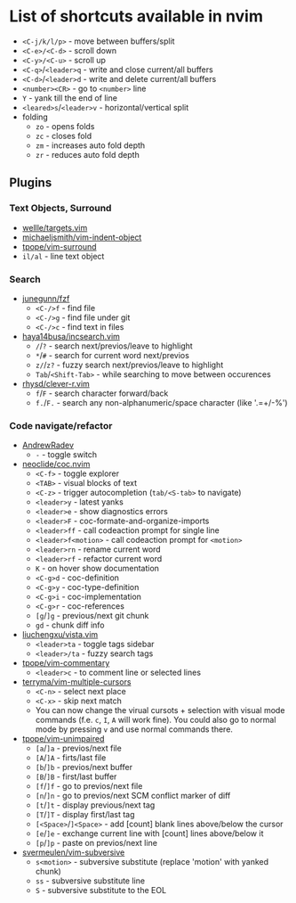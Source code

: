 # List of shortcuts available in nvim

* `<C-j/k/l/p>` - move between buffers/split
* `<C-e>/<C-d>` - scroll down
* `<C-y>/<C-u>` - scroll up
* `<C-q>`/`<leader>q` - write and close current/all buffers
* `<C-d>`/`<leader>d` - write and delete current/all buffers
* `<number><CR>` - go to `<number>` line
* `Y` - yank till the end of line
* `<leared>s`/`<leader>v` - horizontal/vertical split
* folding
  * `zo` - opens folds
  * `zc` - closes fold
  * `zm` - increases auto fold depth
  * `zr` - reduces auto fold depth

## Plugins

### Text Objects, Surround

* [wellle/targets.vim](https://github.com/wellle/targets.vim/blob/master/cheatsheet.md)
* [michaeljsmith/vim-indent-object](https://github.com/michaeljsmith/vim-indent-object#usage)
* [tpope/vim-surround](https://github.com/tpope/vim-surround)
* `il/al` - line text object

### Search

* [junegunn/fzf](https://github.com/junegunn/fzf)
  * `<C-/>f` - find file
  * `<C-/>g` - find file under git
  * `<C-/>c` - find text in files
* [haya14busa/incsearch.vim](https://github.com/haya14busa/incsearch.vim)
  * `/`/`?` - search next/previos/leave to highlight
  * `*`/`#` - search for current word next/previos
  * `z/`/`z?` - fuzzy search next/previos/leave to highlight
  * `Tab`/`<Shift-Tab>` - while searching to move between occurences
* [rhysd/clever-r.vim](https://github.com/rhysd/clever-r.vim)
  * `f`/`F` - search character forward/back
  * `f.`/`F.` - search any non-alphanumeric/space character (like '.=+/-%')

### Code navigate/refactor

* [AndrewRadev](https://github.com/AndrewRadev/switch.vim)
  * `-` - toggle switch
* [neoclide/coc.nvim](https://github.com/neoclide/coc.nvim)
  * `<C-f>` - toggle explorer
  * `<TAB>` - visual blocks of text
  * `<C-z>` - trigger autocompletion (`tab/<S-tab>` to navigate)
  * `<leader>y` - latest yanks
  * `<leader>e` - show diagnostics errors
  * `<leader>F` - coc-formate-and-organize-imports
  * `<leader>ff` - call codeaction prompt for single line
  * `<leader>f<motion>` - call codeaction prompt for `<motion>`
  * `<leader>rn` - rename current word
  * `<leader>rf` - refactor current word
  * `K` - on hover show documentation
  * `<C-g>d` - coc-definition
  * `<C-g>y` - coc-type-definition
  * `<C-g>i` - coc-implementation
  * `<C-g>r` - coc-references
  * `[g`/`]g` - previous/next git chunk
  * `gd` - chunk diff info
* [liuchengxu/vista.vim](https://github.com/liuchengxu/vista.vim)
  * `<leader>ta` - toggle tags sidebar
  * `<leader>/ta` - fuzzy search tags
* [tpope/vim-commentary](https://github.com/tpope/vim-commentary)
  * `<leader>c` - to comment line or selected lines
* [terryma/vim-multiple-cursors](https://github.com/terryma/vim-multiple-cursors)
  * `<C-n>` - select next place
  * `<C-x>` - skip next match
  * You can now change the virual cursots + selection with visual mode commands
(f.e. `c`, `I`, `A` will work fine). You could also go to
normal mode by pressing `v` and use normal commands there.
* [tpope/vim-unimpaired](https://github.com/tpope/vim-unimpaired)
  * `[a`/`]a` - previos/next file
  * `[A`/`]A` - firts/last file
  * `[b`/`]b` - previos/next buffer
  * `[B`/`]B` - first/last buffer
  * `[f`/`]f` - go to previos/next file
  * `[n`/`]n` - go to previos/next SCM conflict marker of diff
  * `[t`/`]t` - display previous/next tag
  * `[T`/`]T` - display first/last tag
  * `[<Space>`/`]<Space>` - add [count] blank lines above/below the cursor
  * `[e`/`]e` - exchange current line with [count] lines above/below it
  * `[p`/`]p` - paste on previos/next line
* [svermeulen/vim-subversive](https://github.com/svermeulen/vim-subversive)
  * `s<motion>` - subversive substitute (replace 'motion' with yanked chunk)
  * `ss` - subversive substitute line
  * `S` - subversive substitute to the EOL

